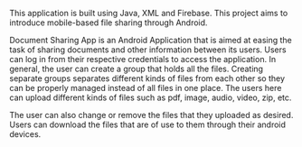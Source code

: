 This application is built using Java, XML and Firebase. This project aims to introduce mobile-based file sharing through Android.

Document Sharing App is an Android Application that is aimed at easing the task of sharing documents and other information between its users. Users can log in from their respective credentials to access the application.
In general, the user can create a group that holds all the files. Creating separate groups separates different kinds of files from each other so they can be properly managed instead of all files in one place. The users here can upload different kinds of files such as pdf, image, audio, video, zip, etc. 

The user can also change or remove the files that they uploaded as desired. Users can download the files that are of use to them through their android devices.
